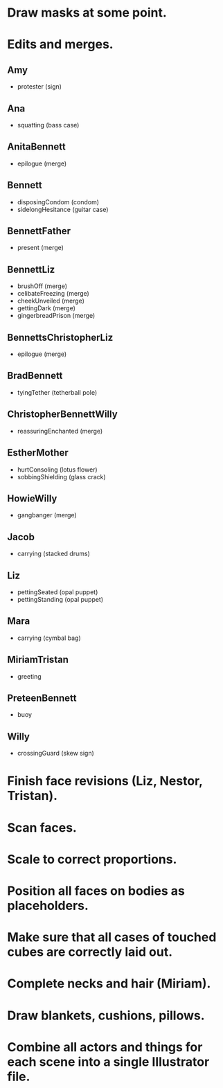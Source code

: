# Draw masks at some point.

# Edits and merges.

## Amy
* protester (sign)

## Ana
* squatting (bass case)

## AnitaBennett
* epilogue (merge)

## Bennett
* disposingCondom (condom)
* sidelongHesitance (guitar case)

## BennettFather
* present (merge)

## BennettLiz
* brushOff (merge)
* celibateFreezing (merge)
* cheekUnveiled (merge)
* gettingDark (merge)
* gingerbreadPrison (merge)

## BennettsChristopherLiz
* epilogue (merge)

## BradBennett
* tyingTether (tetherball pole)

## ChristopherBennettWilly
* reassuringEnchanted (merge)

## EstherMother
* hurtConsoling (lotus flower)
* sobbingShielding (glass crack)

## HowieWilly
* gangbanger (merge)

## Jacob
* carrying (stacked drums)

## Liz
* pettingSeated (opal puppet)
* pettingStanding (opal puppet)

## Mara
* carrying (cymbal bag)

## MiriamTristan
* greeting

## PreteenBennett
* buoy

## Willy
* crossingGuard (skew sign)

# Finish face revisions (Liz, Nestor, Tristan).

# Scan faces.
# Scale to correct proportions.

# Position all faces on bodies as placeholders.

# Make sure that all cases of touched cubes are correctly laid out.

# Complete necks and hair (Miriam).
# Draw blankets, cushions, pillows.

# Combine all actors and things for each scene into a single Illustrator file.